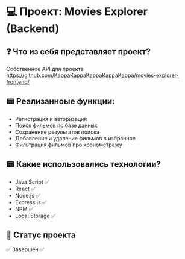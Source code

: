 # 💻 Проект: Movies Explorer (Backend)

## ❓ Что из себя представляет проект?
Собственное API для проекта https://github.com/KappaKappaKappaKappaKappa/movies-explorer-frontend/

## 📟 Реализанноые функции:
* Регистрация и авторизация
* Поиск фильмов по базе данных
* Сохранение результатов поиска
* Добавление и удаление фильмов в избранное
* Фильтрация фильмов про хронометражу

## 📟 Какие использовались технологии?
* Java Script ✅
* React ✅
* Node.js ✅
* Express.js ✅
* NPM ✅
* Local Storage ✅

## 🎯 Cтатус проекта
✅ Завершён ✅
